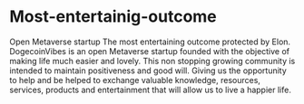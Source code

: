 # Most-entertainig-outcome
Open Metaverse startup
The most entertaining outcome protected by Elon.
DogecoinVibes is an open Metaverse startup founded with the objective of making life much easier and lovely. This non stopping growing community is intended to maintain positiveness and good will. Giving us the opportunity to help and be helped to exchange valuable knowledge, resources, services, products and entertainment that will allow us to live a happier life.  
